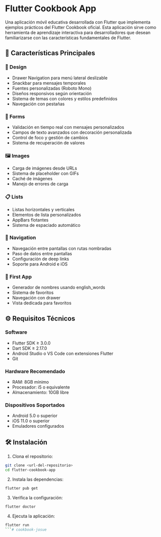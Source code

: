 # Flutter Cookbook App

Una aplicación móvil educativa desarrollada con Flutter que implementa ejemplos prácticos del Flutter Cookbook oficial. Esta aplicación sirve como herramienta de aprendizaje interactiva para desarrolladores que desean familiarizarse con las características fundamentales de Flutter.

## 🎯 Características Principales

### 🎨 Design
- Drawer Navigation para menú lateral deslizable
- Snackbar para mensajes temporales
- Fuentes personalizadas (Roboto Mono)
- Diseños responsivos según orientación
- Sistema de temas con colores y estilos predefinidos
- Navegación con pestañas

### 📝 Forms
- Validación en tiempo real con mensajes personalizados
- Campos de texto avanzados con decoración personalizada
- Control de foco y gestión de cambios
- Sistema de recuperación de valores

### 🖼️ Images
- Carga de imágenes desde URLs
- Sistema de placeholder con GIFs
- Caché de imágenes
- Manejo de errores de carga

### 📋 Lists
- Listas horizontales y verticales
- Elementos de lista personalizados
- AppBars flotantes
- Sistema de espaciado automático

### 🔄 Navigation
- Navegación entre pantallas con rutas nombradas
- Paso de datos entre pantallas
- Configuración de deep links
- Soporte para Android e iOS

### 🚀 First App
- Generador de nombres usando english_words
- Sistema de favoritos
- Navegación con drawer
- Vista dedicada para favoritos

## ⚙️ Requisitos Técnicos

### Software
- Flutter SDK ≥ 3.0.0
- Dart SDK ≥ 2.17.0
- Android Studio o VS Code con extensiones Flutter
- Git

### Hardware Recomendado
- RAM: 8GB mínimo
- Procesador: i5 o equivalente
- Almacenamiento: 10GB libre

### Dispositivos Soportados
- Android 5.0 o superior
- iOS 11.0 o superior
- Emuladores configurados

## 🛠️ Instalación

1. Clona el repositorio:
```bash
git clone <url-del-repositorio>
cd flutter-cookbook-app
```

2. Instala las dependencias:
```bash
flutter pub get
```

3. Verifica la configuración:
```bash
flutter doctor
```

4. Ejecuta la aplicación:
```bash
flutter run
```#   c o o k b o o k - j o s u e  
 